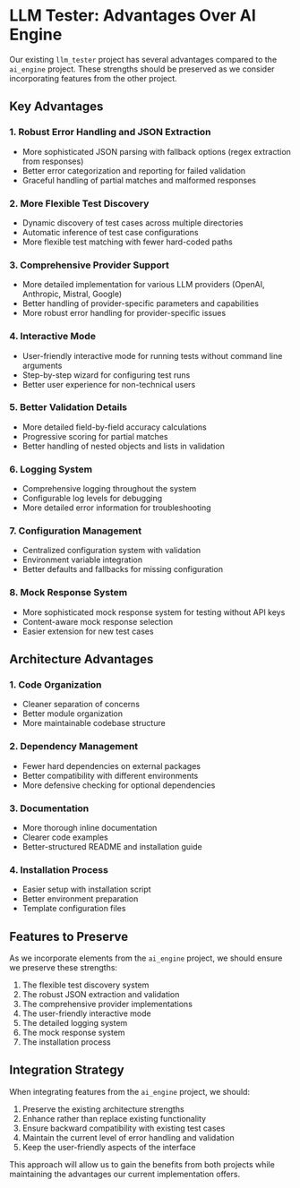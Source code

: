 # LLM Tester: Advantages Over AI Engine

Our existing `llm_tester` project has several advantages compared to the `ai_engine` project. These strengths should be preserved as we consider incorporating features from the other project.

## Key Advantages

### 1. Robust Error Handling and JSON Extraction

- More sophisticated JSON parsing with fallback options (regex extraction from responses)
- Better error categorization and reporting for failed validation
- Graceful handling of partial matches and malformed responses

### 2. More Flexible Test Discovery

- Dynamic discovery of test cases across multiple directories
- Automatic inference of test case configurations
- More flexible test matching with fewer hard-coded paths

### 3. Comprehensive Provider Support

- More detailed implementation for various LLM providers (OpenAI, Anthropic, Mistral, Google)
- Better handling of provider-specific parameters and capabilities
- More robust error handling for provider-specific issues

### 4. Interactive Mode

- User-friendly interactive mode for running tests without command line arguments
- Step-by-step wizard for configuring test runs
- Better user experience for non-technical users

### 5. Better Validation Details

- More detailed field-by-field accuracy calculations
- Progressive scoring for partial matches
- Better handling of nested objects and lists in validation

### 6. Logging System

- Comprehensive logging throughout the system
- Configurable log levels for debugging
- More detailed error information for troubleshooting

### 7. Configuration Management

- Centralized configuration system with validation
- Environment variable integration
- Better defaults and fallbacks for missing configuration

### 8. Mock Response System

- More sophisticated mock response system for testing without API keys
- Content-aware mock response selection
- Easier extension for new test cases

## Architecture Advantages

### 1. Code Organization

- Cleaner separation of concerns
- Better module organization
- More maintainable codebase structure

### 2. Dependency Management

- Fewer hard dependencies on external packages
- Better compatibility with different environments
- More defensive checking for optional dependencies

### 3. Documentation

- More thorough inline documentation
- Clearer code examples
- Better-structured README and installation guide

### 4. Installation Process

- Easier setup with installation script
- Better environment preparation
- Template configuration files

## Features to Preserve

As we incorporate elements from the `ai_engine` project, we should ensure we preserve these strengths:

1. The flexible test discovery system
2. The robust JSON extraction and validation
3. The comprehensive provider implementations
4. The user-friendly interactive mode
5. The detailed logging system
6. The mock response system
7. The installation process

## Integration Strategy

When integrating features from the `ai_engine` project, we should:

1. Preserve the existing architecture strengths
2. Enhance rather than replace existing functionality
3. Ensure backward compatibility with existing test cases
4. Maintain the current level of error handling and validation
5. Keep the user-friendly aspects of the interface

This approach will allow us to gain the benefits from both projects while maintaining the advantages our current implementation offers.
